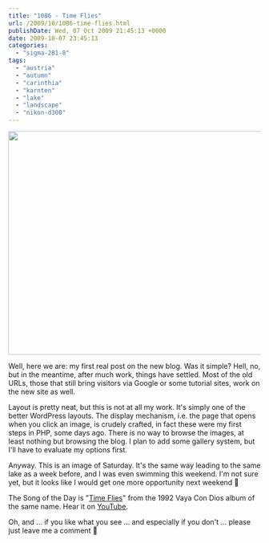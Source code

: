 ```yaml
---
title: "1086 - Time Flies"
url: /2009/10/1086-time-flies.html
publishDate: Wed, 07 Oct 2009 21:45:13 +0000
date: 2009-10-07 23:45:13
categories: 
  - "sigma-281-8"
tags: 
  - "austria"
  - "autumn"
  - "carinthia"
  - "karnten"
  - "lake"
  - "landscape"
  - "nikon-d300"
---
```

<a target="_blank" href="https://d25zfm9zpd7gm5.cloudfront.net/1200x1200/2009/20091003_152443_ps.jpg"><img class="alignnone" title="1086 - Time Flies" src="https://d25zfm9zpd7gm5.cloudfront.net/0600x0600/2009/20091003_152443_ps.jpg" alt="" width="600" height="446" /></a>

Well, here we are: my first real post on the new blog. Was it simple? Hell, no, but in the meantime, after much work, things have settled. Most of the old URLs, those that still bring visitors via Google or some tutorial sites, work on the new site as well.

Layout is pretty neat, but this is not at all my work. It's simply one of the better WordPress layouts. The display mechanism, i.e. the page that opens when you click an image, is crudely crafted, in fact these were my first steps in PHP, some days ago. There is no way to browse the images, at least nothing but browsing the blog. I plan to add some gallery system, but I'll have to evaluate my options first.

 Anyway. This is an image of Saturday. It's the same way leading to the same lake as a week before, and I was even swimming this weekend. I'm not sure yet, but it looks like I would get one more opportunity next weekend 🙂

The Song of the Day is "<a target="_blank" href="http://www.lyricsmode.com/lyrics/v/vaya_con_dios/time_flies.html">Time Flies</a>" from the 1992 Vaya Con Dios album of the same name. Hear it on <a target="_blank" href="http://www.youtube.com/watch?v=wlndrCYayf0">YouTube</a>.

Oh, and ... if you like what you see ... and especially if you don't ... please just leave me a comment 🙂
